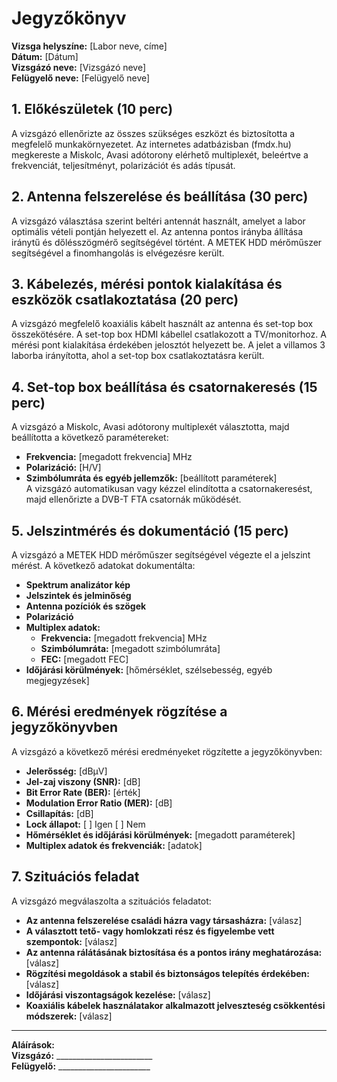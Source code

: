# Jegyzőkönyv

**Vizsga helyszíne:** [Labor neve, címe]  
**Dátum:** [Dátum]  
**Vizsgázó neve:** [Vizsgázó neve]  
**Felügyelő neve:** [Felügyelő neve]  

## 1. Előkészületek (10 perc)  
A vizsgázó ellenőrizte az összes szükséges eszközt és biztosította a megfelelő munkakörnyezetet. Az internetes adatbázisban (fmdx.hu) megkereste a Miskolc, Avasi adótorony elérhető multiplexét, beleértve a frekvenciát, teljesítményt, polarizációt és adás típusát.  

## 2. Antenna felszerelése és beállítása (30 perc)  
A vizsgázó választása szerint beltéri antennát használt, amelyet a labor optimális vételi pontján helyezett el. Az antenna pontos irányba állítása iránytű és dőlésszögmérő segítségével történt. A METEK HDD mérőműszer segítségével a finomhangolás is elvégezésre került.

## 3. Kábelezés, mérési pontok kialakítása és eszközök csatlakoztatása (20 perc)  
A vizsgázó megfelelő koaxiális kábelt használt az antenna és set-top box összekötésére. A set-top box HDMI kábellel csatlakozott a TV/monitorhoz. A mérési pont kialakítása érdekében jelosztót helyezett be. A jelet a villamos 3 laborba irányította, ahol a set-top box csatlakoztatásra került.

## 4. Set-top box beállítása és csatornakeresés (15 perc)  
A vizsgázó a Miskolc, Avasi adótorony multiplexét választotta, majd beállította a következő paramétereket:  
- **Frekvencia:** [megadott frekvencia] MHz  
- **Polarizáció:** [H/V]  
- **Szimbólumráta és egyéb jellemzők:** [beállított paraméterek]  
A vizsgázó automatikusan vagy kézzel elindította a csatornakeresést, majd ellenőrizte a DVB-T FTA csatornák működését.  

## 5. Jelszintmérés és dokumentáció (15 perc)  
A vizsgázó a METEK HDD mérőműszer segítségével végezte el a jelszint mérést. A következő adatokat dokumentálta:  
- **Spektrum analizátor kép**  
- **Jelszintek és jelminőség**  
- **Antenna pozíciók és szögek**  
- **Polarizáció**  
- **Multiplex adatok:**  
  - **Frekvencia:** [megadott frekvencia] MHz  
  - **Szimbólumráta:** [megadott szimbólumráta]  
  - **FEC:** [megadott FEC]  
- **Időjárási körülmények:** [hőmérséklet, szélsebesség, egyéb megjegyzések]  

## 6. Mérési eredmények rögzítése a jegyzőkönyvben  
A vizsgázó a következő mérési eredményeket rögzítette a jegyzőkönyvben:  
- **Jelerősség:** [dBμV]  
- **Jel-zaj viszony (SNR):** [dB]  
- **Bit Error Rate (BER):** [érték]  
- **Modulation Error Ratio (MER):** [dB]  
- **Csillapítás:** [dB]  
- **Lock állapot:** [ ] Igen [ ] Nem  
- **Hőmérséklet és időjárási körülmények:** [megadott paraméterek]  
- **Multiplex adatok és frekvenciák:** [adatok]  

## 7. Szituációs feladat  
A vizsgázó megválaszolta a szituációs feladatot:  
- **Az antenna felszerelése családi házra vagy társasházra:** [válasz]  
- **A választott tető- vagy homlokzati rész és figyelembe vett szempontok:** [válasz]  
- **Az antenna rálátásának biztosítása és a pontos irány meghatározása:** [válasz]  
- **Rögzítési megoldások a stabil és biztonságos telepítés érdekében:** [válasz]  
- **Időjárási viszontagságok kezelése:** [válasz]  
- **Koaxiális kábelek használatakor alkalmazott jelveszteség csökkentési módszerek:** [válasz]  

---

**Aláírások:**  
**Vizsgázó:** ________________________  
**Felügyelő:** _______________________  

